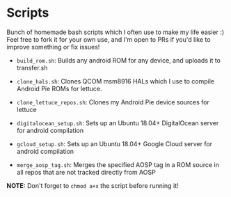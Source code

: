 Scripts
=========

Bunch of homemade bash scripts which I often use to make my life easier :)  
Feel free to fork it for your own use, and I'm open to PRs if you'd like to improve something or fix issues!

* `build_rom.sh`: Builds any android ROM for any device, and uploads it to transfer.sh

* `clone_hals.sh`: Clones QCOM msm8916 HALs which I use to compile Android Pie ROMs for lettuce.

* `clone_lettuce_repos.sh`: Clones my Android Pie device sources for lettuce

* `digitalocean_setup.sh`: Sets up an Ubuntu 18.04+ DigitalOcean server for android compilation

* `gcloud_setup.sh`: Sets up an Ubuntu 18.04+ Google Cloud server for android compilation

* `merge_aosp_tag.sh`: Merges the specified AOSP tag in a ROM source in all repos that are not tracked directly from AOSP

__NOTE:__ Don't forget to `chmod a+x` the script before running it!
